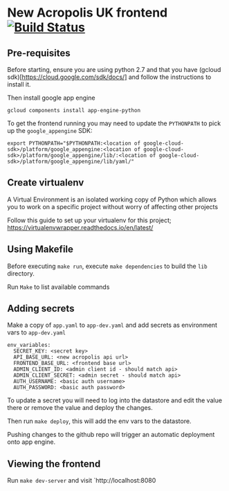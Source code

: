 # New Acropolis UK frontend  [![Build Status](https://travis-ci.org/NewAcropolis/frontend.svg?branch=master)](https://travis-ci.org/NewAcropolis/frontend)

## Pre-requisites

Before starting, ensure you are using python 2.7 and that you have (gcloud sdk)[https://cloud.google.com/sdk/docs/] and follow the instructions to install it.

Then install google app engine

`gcloud components install app-engine-python`

To get the frontend running you may need to update the `PYTHONPATH` to pick up the `google_appengine` SDK:

```
export PYTHONPATH="$PYTHONPATH:<location of google-cloud-sdk>/platform/google_appengine:<location of google-cloud-sdk>/platform/google_appengine/lib/:<location of google-cloud-sdk>/platform/google_appengine/lib/yaml/"
```

## Create virtualenv

A Virtual Environment is an isolated working copy of Python which
allows you to work on a specific project without worry of affecting other projects

Follow this guide to set up your virtualenv for this project;
https://virtualenvwrapper.readthedocs.io/en/latest/

## Using Makefile

Before executing `make run`, execute `make dependencies` to build the `lib` directory.

Run `Make` to list available commands

## Adding secrets

Make a copy of `app.yaml` to `app-dev.yaml` and add secrets as environment vars to `app-dev.yaml`

```
env_variables:
  SECRET_KEY: <secret key>
  API_BASE_URL: <new acropolis api url>
  FRONTEND_BASE_URL: <frontend base url>
  ADMIN_CLIENT_ID: <admin client id - should match api>
  ADMIN_CLIENT_SECRET: <admin secret - should match api>
  AUTH_USERNAME: <basic auth username>
  AUTH_PASSWORD: <basic auth password>
```

To update a secret you will need to log into the datastore and edit the value there or remove the value and deploy the changes.

Then run `make deploy`, this will add the env vars to the datastore.

Pushing changes to the github repo will trigger an automatic deployment onto app engine.

## Viewing the frontend

Run `make dev-server` and visit `http://localhost:8080
